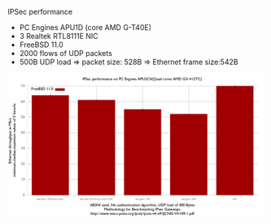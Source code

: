 IPSec performance
  - PC Engines APU1D (core AMD G-T40E)
  - 3 Realtek RTL8111E NIC
  - FreeBSD 11.0
  - 2000 flows of UDP packets
  - 500B UDP load => packet size: 528B => Ethernet frame size:542B

![IPSec performance with FreeBSD 11.0 on PC Engines APU1D](graph.png)


